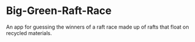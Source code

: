 Big-Green-Raft-Race
===================

An app for guessing the winners of a raft race made up of rafts that float on recycled materials.
